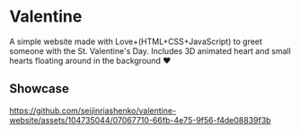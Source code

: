 # Valentine

A simple website made with Love+(HTML+CSS+JavaScript) to greet someone with the St. Valentine's Day.
Includes 3D animated heart and small hearts floating around in the background ❤️

## Showcase
https://github.com/seijinriashenko/valentine-website/assets/104735044/07067710-66fb-4e75-9f56-f4de08839f3b
